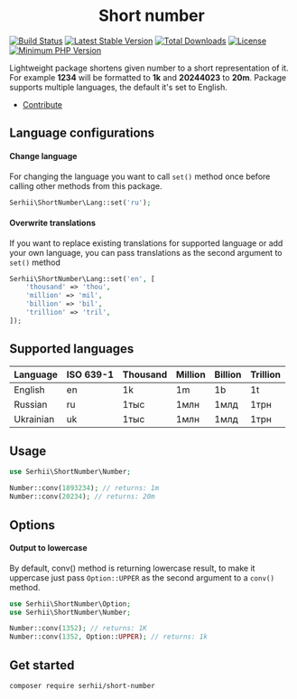 <h1 align="center">Short number</h1>

[![Build Status](https://img.shields.io/endpoint.svg?url=https%3A%2F%2Factions-badge.atrox.dev%2FSerhiiCho%2Fshort-number%2Fbadge&style=flat)](https://actions-badge.atrox.dev/SerhiiCho/short-number/goto)
[![Latest Stable Version](https://poser.pugx.org/serhii/short-number/v/stable)](https://packagist.org/packages/serhii/short-number)
[![Total Downloads](https://poser.pugx.org/serhii/short-number/downloads)](https://packagist.org/packages/serhii/short-number)
[![License](https://poser.pugx.org/serhii/short-number/license)](https://packagist.org/packages/serhii/short-number)
<a href="https://php.net/" rel="nofollow"><img src="https://camo.githubusercontent.com/2b1ed18c21257b0a1e6b8568010e6e8f3636e6d5/68747470733a2f2f696d672e736869656c64732e696f2f62616467652f7068702d253345253344253230372e312d3838393242462e7376673f7374796c653d666c61742d737175617265" alt="Minimum PHP Version" data-canonical-src="https://img.shields.io/badge/php-%3E%3D%207.1-8892BF.svg" style="max-width:100%;"></a>

Lightweight package shortens given number to a short representation of it. For example **1234** will be formatted to **1k** and **20244023** to **20m**. Package supports multiple languages, the default it's set to English.

- [Contribute](https://github.com/SerhiiCho/short-number/blob/master/CONTRIBUTE.md)


## Language configurations

#### Change language

For changing the language you want to call `set()` method once before calling other methods from this package.

```php
Serhii\ShortNumber\Lang::set('ru');
```

#### Overwrite translations

If you want to replace existing translations for supported language or add your own language, you can pass translations as the second argument to `set()` method

```php
Serhii\ShortNumber\Lang::set('en', [
    'thousand' => 'thou',
    'million' => 'mil',
    'billion' => 'bil',
    'trillion' => 'tril',
]);
```

## Supported languages

| Language              | ISO 639-1  | Thousand  | Million    | Billion  | Trillion  |
|:----------------------|:-----------|:----------|:-----------|:---------|:----------|
| English               | en         | 1k        | 1m         | 1b       | 1t        |
| Russian               | ru         | 1тыс      | 1млн       | 1млд    | 1трн      |
| Ukrainian             | uk         | 1тыс      | 1млн       | 1млд    | 1трн      |

## Usage

```php
use Serhii\ShortNumber\Number;

Number::conv(1893234); // returns: 1m
Number::conv(20234); // returns: 20m
```

## Options

#### Output to lowercase

By default, conv() method is returning lowercase result, to make it uppercase just pass `Option::UPPER` as the second argument to a `conv()` method.

```php
use Serhii\ShortNumber\Option;
use Serhii\ShortNumber\Number;

Number::conv(1352); // returns: 1K
Number::conv(1352, Option::UPPER); // returns: 1k
```

## Get started

```bash
composer require serhii/short-number
```
